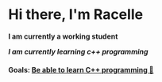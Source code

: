 <h1>Hi there, <b>I'm Racelle<b></h1>
  <p>I am currently a working student</p>
  <p><i>I am currently learning c++ programming</i></p>
  <h4>Goals: <u>Be able to learn C++ programming 🥴</u></h4>
